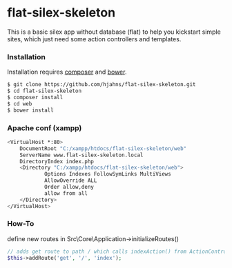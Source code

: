 # flat-silex-skeleton

This is a basic silex app without database (flat) to help you kickstart simple sites, which just need some action controllers and templates.

### Installation

Installation requires [composer](https://getcomposer.org//) and [bower](https://bower.io/).

```sh
$ git clone https://github.com/hjahns/flat-silex-skeleton.git
$ cd flat-silex-skeleton
$ composer install
$ cd web
$ bower install
```

### Apache conf (xampp)

```sh
<VirtualHost *:80>
    DocumentRoot "C:/xampp/htdocs/flat-silex-skeleton/web"
    ServerName www.flat-silex-skeleton.local
	DirectoryIndex index.php
	<Directory "C:/xampp/htdocs/flat-silex-skeleton/web">
			Options Indexes FollowSymLinks MultiViews
			AllowOverride ALL
			Order allow,deny
			allow from all
	</Directory>
</VirtualHost>
```

### How-To

define new routes in Src\Core\Application->initializeRoutes()

```php
// adds get route to path / which calls indexAction() from ActionController
$this->addRoute('get', '/', 'index');
```